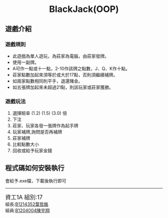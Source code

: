<h1 align="center">BlackJack(OOP)</h1>

## 遊戲介紹
### 遊戲規則
* 此遊戲為單人遊玩，為莊家為電腦，由莊家發牌。
* 使用一副牌。
* A可作一點或十一點，2-10作該牌之點數，J、Q、K作十點。
* 莊家點數加起來須等於或大於17點，否則須繼續補牌。
* 如兩家點數相同則平手，退還賭金。
* 如五張牌加起來未超過21點，則該玩家或莊家獲勝。

### 遊戲玩法
1. 選擇賠率 (1.2) (1.5) (3.0) 倍
2. 下注
3. 莊家、玩家各發一張牌作為起手牌
4. 玩家補牌,詢問是否再補牌
5. 莊家補牌
6. 比較點數大小
7. 回收或給予玩家金錢

## 程式碼如何安裝執行
會給予.exe檔，下載後執行即可
***
<font size=4>資工1A 組別:17</font><br/>
組長:[B1214352葉哲銘](https://github.com/FireFiya)<br/>
組員:[B1204004陳宇翔](https://github.com/ericchen930101)<br/>